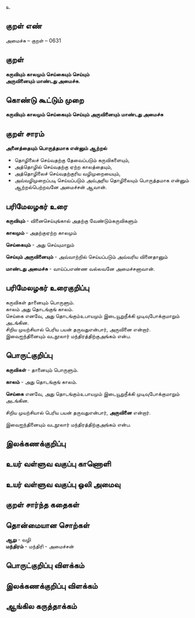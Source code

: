 உ

## குறள் எண் 

அமைச்சு – குறள் – 0631  

## குறள் 

**கருவியும் காலமும் செய்கையும் செய்யும்  
அருவினையும் மாண்டது அமைச்சு.**   

## கொண்டு கூட்டும் முறை

**கருவியும் காலமும் செய்கையும் செய்யும் அருவினையும் மாண்டது அமைச்சு**

## குறள் சாரம் 

**அனைத்தையும் பொருத்தமாக என்னும் ஆற்றல்**  
* தொழிலைச் செய்வதற்கு தேவைப்படும் கருவிகளையும்,  
* அத்தொழில் செய்வதற்கு ஏற்ற காலத்தையும்,  
* அத்தொழிலைச் செய்வதற்குரிய வழிமுறையையும்,  
* அவ்வழிமுறைப்படி செய்யப்படும் அவ்அரிய தொழிலையும் பொருத்தமாக என்னும் ஆற்றல்பெற்றவனே அமைச்சன் ஆவான்.  

## பரிமேலழகர் உரை

**கருவியும்** - வினைசெய்யுங்கால் அதற்கு வேண்டும்கருவிகளும்  

**காலமும்** - அதற்குஏற்ற காலமும்  

**செய்கையும்** - அது செய்யுமாறும்  

**செய்யும் அருவினையும்** - அவ்வாற்றில் செய்யப்படும் அவ்வரிய வினைதானும்  

**மாண்டது அமைச்சு** - வாய்ப்பஎண்ண வல்லவனே அமைச்சனாவான்.  

## பரிமேலழகர் உரைகுறிப்பு   

கருவிகள் தானையும் பொருளும்.  
காலம் அது தொடங்குங் காலம்.  
செய்கை எனவே, அது தொடங்கும்உபாயமும் இடையூறுநீக்கி முடிவுபோக்குமாறும் அடங்கின.  
சிறிய முயற்சியால் பெரிய பயன் தருவதுஎன்பார், அருவினை என்றார்.  
இவைஐந்தினையும் வடநூலார் மந்திரத்திற்குஅங்கம் என்ப.   

## பொருட்குறிப்பு 

**கருவிகள்** - தானையும் பொருளும்.  

**காலம்** - அது தொடங்குங் காலம்.  

**செய்கை** எனவே, அது தொடங்கும்உபாயமும் இடையூறுநீக்கி முடிவுபோக்குமாறும் அடங்கின.  

சிறிய முயற்சியால் பெரிய பயன் தருவதுஎன்பார், **அருவினை** என்றார்.  

இவைஐந்தினையும் வடநூலார் மந்திரத்திற்குஅங்கம் என்ப.     

## இலக்கணக்குறிப்பு  


## உயர் வள்ளுவ வகுப்பு காணொளி


## உயர் வள்ளுவ வகுப்பு ஒலி அமைவு 

 
## குறள் சார்ந்த கதைகள் 


## தொன்மையான சொற்கள்  

**ஆறு** - வழி  
**மந்திரம்** - மந்திரி - அமைச்சன் 


## பொருட்குறிப்பு விளக்கம்


## இலக்கணக்குறிப்பு விளக்கம்


## ஆங்கில கருத்தாக்கம் 


